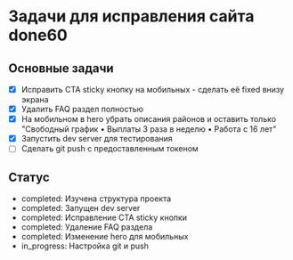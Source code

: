# Задачи для исправления сайта done60

## Основные задачи
- [x] Исправить CTA sticky кнопку на мобильных - сделать её fixed внизу экрана
- [x] Удалить FAQ раздел полностью
- [x] На мобильном в hero убрать описания районов и оставить только "Свободный график • Выплаты 3 раза в неделю • Работа с 16 лет"
- [x] Запустить dev server для тестирования
- [ ] Сделать git push с предоставленным токеном

## Статус
- completed: Изучена структура проекта
- completed: Запущен dev server
- completed: Исправление CTA sticky кнопки
- completed: Удаление FAQ раздела
- completed: Изменение hero для мобильных
- in_progress: Настройка git и push
